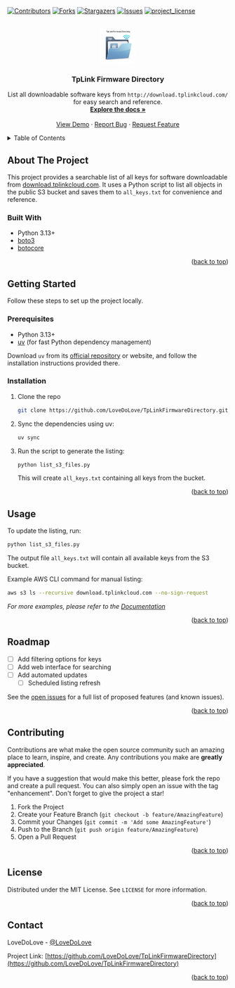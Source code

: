<!-- Improved compatibility of back to top link: See: https://github.com/othneildrew/Best-README-Template/pull/73 -->
<a id="readme-top"></a>

[![Contributors][contributors-shield]][contributors-url]
[![Forks][forks-shield]][forks-url]
[![Stargazers][stars-shield]][stars-url]
[![Issues][issues-shield]][issues-url]
[![project_license][license-shield]][license-url]

<br />
<div align="center">
  <a href="https://github.com/LoveDoLove/TpLinkFirmwareDirectory">
    <img src="images/logo.png" alt="Logo" width="80" height="80">
  </a>

<h3 align="center">TpLink Firmware Directory</h3>

  <p align="center">
    List all downloadable software keys from <code>http://download.tplinkcloud.com/</code> for easy search and reference.
    <br />
    <a href="https://github.com/LoveDoLove/TpLinkFirmwareDirectory"><strong>Explore the docs »</strong></a>
    <br />
    <br />
    <a href="https://github.com/LoveDoLove/TpLinkFirmwareDirectory">View Demo</a>
    &middot;
    <a href="https://github.com/LoveDoLove/TpLinkFirmwareDirectory/issues/new?labels=bug&template=bug-report---.md">Report Bug</a>
    &middot;
    <a href="https://github.com/LoveDoLove/TpLinkFirmwareDirectory/issues/new?labels=enhancement&template=feature-request---.md">Request Feature</a>
  </p>
</div>

<details>
  <summary>Table of Contents</summary>
  <ol>
    <li>
      <a href="#about-the-project">About The Project</a>
      <ul>
        <li><a href="#built-with">Built With</a></li>
      </ul>
    </li>
    <li>
      <a href="#getting-started">Getting Started</a>
      <ul>
        <li><a href="#prerequisites">Prerequisites</a></li>
        <li><a href="#installation">Installation</a></li>
      </ul>
    </li>
    <li><a href="#usage">Usage</a></li>
    <li><a href="#roadmap">Roadmap</a></li>
    <li><a href="#contributing">Contributing</a></li>
    <li><a href="#license">License</a></li>
    <li><a href="#contact">Contact</a></li>
  </ol>
</details>

## About The Project

This project provides a searchable list of all keys for software downloadable from [download.tplinkcloud.com](http://download.tplinkcloud.com/). It uses a Python script to list all objects in the public S3 bucket and saves them to `all_keys.txt` for convenience and reference.

### Built With

* Python 3.13+
* [boto3](https://boto3.amazonaws.com/v1/documentation/api/latest/index.html)
* [botocore](https://botocore.amazonaws.com/v1/documentation/api/latest/index.html)

<p align="right">(<a href="#readme-top">back to top</a>)</p>

## Getting Started

Follow these steps to set up the project locally.

### Prerequisites

* Python 3.13+
* [uv](https://github.com/astral-sh/uv/releases/latest) (for fast Python dependency management)

Download `uv` from its [official repository](https://github.com/astral-sh/uv/releases/latest) or website, and follow the installation instructions provided there.

### Installation

1. Clone the repo
   ```sh
   git clone https://github.com/LoveDoLove/TpLinkFirmwareDirectory.git
   ```
2. Sync the dependencies using uv:
   ```sh
   uv sync
   ```
3. Run the script to generate the listing:
   ```sh
   python list_s3_files.py
   ```
   This will create `all_keys.txt` containing all keys from the bucket.

<p align="right">(<a href="#readme-top">back to top</a>)</p>

## Usage

To update the listing, run:
```sh
python list_s3_files.py
```
The output file `all_keys.txt` will contain all available keys from the S3 bucket.

Example AWS CLI command for manual listing:
```sh
aws s3 ls --recursive download.tplinkcloud.com --no-sign-request
```

_For more examples, please refer to the [Documentation](https://github.com/LoveDoLove/TpLinkFirmwareDirectory)_

<p align="right">(<a href="#readme-top">back to top</a>)</p>

## Roadmap

- [ ] Add filtering options for keys
- [ ] Add web interface for searching
- [ ] Add automated updates
    - [ ] Scheduled listing refresh

See the [open issues](https://github.com/LoveDoLove/TpLinkFirmwareDirectory/issues) for a full list of proposed features (and known issues).

<p align="right">(<a href="#readme-top">back to top</a>)</p>

## Contributing

Contributions are what make the open source community such an amazing place to learn, inspire, and create. Any contributions you make are **greatly appreciated**.

If you have a suggestion that would make this better, please fork the repo and create a pull request. You can also simply open an issue with the tag "enhancement".
Don't forget to give the project a star!

1. Fork the Project
2. Create your Feature Branch (`git checkout -b feature/AmazingFeature`)
3. Commit your Changes (`git commit -m 'Add some AmazingFeature'`)
4. Push to the Branch (`git push origin feature/AmazingFeature`)
5. Open a Pull Request

<p align="right">(<a href="#readme-top">back to top</a>)</p>

## License

Distributed under the MIT License. See `LICENSE` for more information.

<p align="right">(<a href="#readme-top">back to top</a>)</p>

## Contact

LoveDoLove - [@LoveDoLove](https://twitter.com/LoveDoLove)

Project Link: [https://github.com/LoveDoLove/TpLinkFirmwareDirectory](https://github.com/LoveDoLove/TpLinkFirmwareDirectory)

<p align="right">(<a href="#readme-top">back to top</a>)</p>

<!-- MARKDOWN LINKS & IMAGES -->
[contributors-shield]: https://img.shields.io/github/contributors/LoveDoLove/TpLinkFirmwareDirectory.svg?style=for-the-badge
[contributors-url]: https://github.com/LoveDoLove/TpLinkFirmwareDirectory/graphs/contributors
[forks-shield]: https://img.shields.io/github/forks/LoveDoLove/TpLinkFirmwareDirectory.svg?style=for-the-badge
[forks-url]: https://github.com/LoveDoLove/TpLinkFirmwareDirectory/network/members
[stars-shield]: https://img.shields.io/github/stars/LoveDoLove/TpLinkFirmwareDirectory.svg?style=for-the-badge
[stars-url]: https://github.com/LoveDoLove/TpLinkFirmwareDirectory/stargazers
[issues-shield]: https://img.shields.io/github/issues/LoveDoLove/TpLinkFirmwareDirectory.svg?style=for-the-badge
[issues-url]: https://github.com/LoveDoLove/TpLinkFirmwareDirectory/issues
[license-shield]: https://img.shields.io/github/license/LoveDoLove/TpLinkFirmwareDirectory.svg?style=for-the-badge
[license-url]: https://github.com/LoveDoLove/TpLinkFirmwareDirectory/blob/master/LICENSE
[linkedin-shield]: https://img.shields.io/badge/-LinkedIn-black.svg?style=for-the-badge&logo=linkedin&colorB=555
[linkedin-url]: https://linkedin.com/in/linkedin_username
[product-screenshot]: images/screenshot.png
